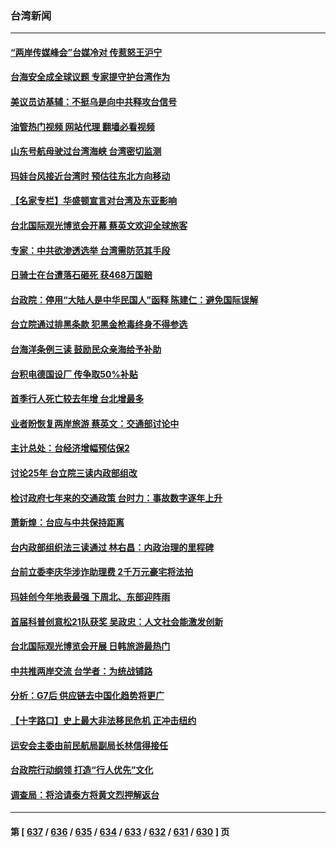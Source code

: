 ### 台湾新闻
---
#### [“两岸传媒峰会”台媒冷对 传惹怒王沪宁](../../pages/ncid1349361/n14005163.md?05281245) 
#### [台海安全成全球议题 专家提守护台湾作为](../../pages/ncid1349361/n14005045.md?05281245) 
#### [美议员访基辅：不挺乌是向中共释攻台信号](../../pages/ncid1349361/n14005081.md?05281245) 
#### [油管热门视频 网站代理 翻墙必看视频](http://138.2.39.72:81/youtube.html?epic-marker?05281245)
#### [山东号航母驶过台湾海峡 台湾密切监测](../../pages/ncid1349361/n14005068.md?05281245) 
#### [玛娃台风接近台湾时 预估往东北方向移动](../../pages/ncid1349361/n14004911.md?05281245) 
#### [【名家专栏】华盛顿宣言对台湾及东亚影响](../../pages/ncid1349361/n14003915.md?05281245) 
#### [台北国际观光博览会开幕 蔡英文欢迎全球旅客](../../pages/ncid1349361/n14004680.md?05281245) 
#### [专家：中共欲渗透选举 台湾需防范其手段](../../pages/ncid1349361/n14004255.md?05281245) 
#### [日骑士在台遭落石砸死 获468万国赔](../../pages/ncid1349361/n14004595.md?05281245) 
#### [台政院：停用“大陆人是中华民国人”函释 陈建仁：避免国际误解](../../pages/ncid1349361/n14004570.md?05281245) 
#### [台立院通过排黑条款 犯黑金枪毒终身不得参选](../../pages/ncid1349361/n14004617.md?05281245) 
#### [台海洋条例三读 鼓励民众亲海给予补助](../../pages/ncid1349361/n14004625.md?05281245) 
#### [台积电德国设厂 传争取50%补贴](../../pages/ncid1349361/n14004616.md?05281245) 
#### [首季行人死亡较去年增 台北增最多](../../pages/ncid1349361/n14004627.md?05281245) 
#### [业者盼恢复两岸旅游 蔡英文：交通部讨论中](../../pages/ncid1349361/n14004628.md?05281245) 
#### [主计总处：台经济增幅预估保2](../../pages/ncid1349361/n14004614.md?05281245) 
#### [讨论25年 台立院三读内政部组改](../../pages/ncid1349361/n14004630.md?05281245) 
#### [检讨政府七年来的交通政策 台时力：事故数字逐年上升](../../pages/ncid1349361/n14004633.md?05281245) 
#### [萧新煌：台应与中共保持距离](../../pages/ncid1349361/n14004571.md?05281245) 
#### [台内政部组织法三读通过 林右昌：内政治理的里程碑](../../pages/ncid1349361/n14004645.md?05281245) 
#### [台前立委李庆华涉诈助理费 2千万元豪宅将法拍](../../pages/ncid1349361/n14004638.md?05281245) 
#### [玛娃创今年地表最强 下周北、东部迎阵雨](../../pages/ncid1349361/n14004577.md?05281245) 
#### [首届科普创意松21队获奖 吴政忠：人文社会能激发创新](../../pages/ncid1349361/n14004598.md?05281245) 
#### [台北国际观光博览会开展 日韩旅游最热门](../../pages/ncid1349361/n14004596.md?05281245) 
#### [中共推两岸交流 台学者：为统战铺路](../../pages/ncid1349361/n14004566.md?05281245) 
#### [分析：G7后 供应链去中国化趋势将更广](../../pages/ncid1349361/n14003709.md?05281245) 
#### [【十字路口】史上最大非法移民危机 正冲击纽约](../../pages/ncid1349361/n14003923.md?05281245) 
#### [运安会主委由前民航局副局长林信得接任](../../pages/ncid1349361/n14003946.md?05281245) 
#### [台政院行动纲领 打造“行人优先”文化](../../pages/ncid1349361/n14003942.md?05281245) 
#### [调查局：将洽请泰方将黄文烈押解返台](../../pages/ncid1349361/n14003891.md?05281245) 

---
#### 第 [ [637](./637.md?05281245) / [636](./636.md?05281245) / [635](./635.md?05281245) / [634](./634.md?05281245) / [633](./633.md?05281245) / [632](./632.md?05281245) / [631](./631.md?05281245) / [630](./630.md?05281245) ] 页
